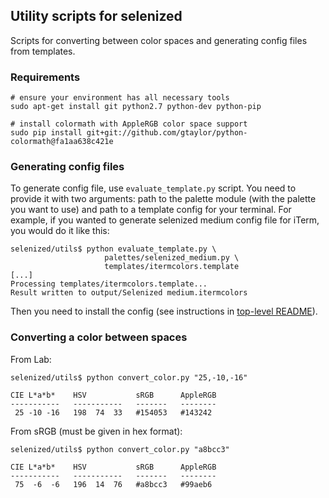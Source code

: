 Utility scripts for selenized
-----------------------------

Scripts for converting between color spaces and generating config files from
templates.



### Requirements

    # ensure your environment has all necessary tools
    sudo apt-get install git python2.7 python-dev python-pip

    # install colormath with AppleRGB color space support
    sudo pip install git+git://github.com/gtaylor/python-colormath@fa1aa638c421e



### Generating config files

To generate config file, use `evaluate_template.py` script. You need to provide
it with two arguments: path to the palette module (with the palette you want to
use) and path to a template config for your terminal. For example, if you
wanted to generate selenized medium config file for iTerm, you would do it like
this:

    selenized/utils$ python evaluate_template.py \
                         palettes/selenized_medium.py \
                         templates/itermcolors.template
    [...]
    Processing templates/itermcolors.template...
    Result written to output/Selenized medium.itermcolors

Then you need to install the config (see instructions in [top-level
README](../README.md#installation)).



### Converting a color between spaces

From Lab:

    selenized/utils$ python convert_color.py "25,-10,-16"

    CIE L*a*b*    HSV           sRGB      AppleRGB
    -----------   -----------   -------   --------
     25 -10 -16   198  74  33   #154053   #143242

From sRGB (must be given in hex format):

    selenized/utils$ python convert_color.py "a8bcc3"

    CIE L*a*b*    HSV           sRGB      AppleRGB
    -----------   -----------   -------   --------
     75  -6  -6   196  14  76   #a8bcc3   #99aeb6

